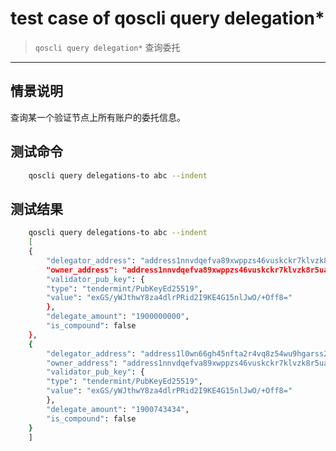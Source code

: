 # test case of qoscli query delegation*

> `qoscli query delegation*` 查询委托

---

## 情景说明

查询某一个验证节点上所有账户的委托信息。

## 测试命令

```bash
    qoscli query delegations-to abc --indent
```

## 测试结果

```bash
    qoscli query delegations-to abc --indent
    [
    {
        "delegator_address": "address1nnvdqefva89xwppzs46vuskckr7klvzk8r5uaa",
        "owner_address": "address1nnvdqefva89xwppzs46vuskckr7klvzk8r5uaa",
        "validator_pub_key": {
        "type": "tendermint/PubKeyEd25519",
        "value": "exGS/yWJthwY8za4dlrPRid2I9KE4G15nlJwO/+Off8="
        },
        "delegate_amount": "1900000000",
        "is_compound": false
    },
    {
        "delegator_address": "address1l0wn66gh45nfta2r4vq8z54wu9hgarss298e9g",
        "owner_address": "address1nnvdqefva89xwppzs46vuskckr7klvzk8r5uaa",
        "validator_pub_key": {
        "type": "tendermint/PubKeyEd25519",
        "value": "exGS/yWJthwY8za4dlrPRid2I9KE4G15nlJwO/+Off8="
        },
        "delegate_amount": "1900743434",
        "is_compound": false
    }
    ]

```
